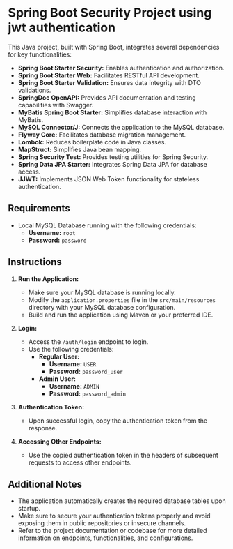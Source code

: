 # Spring Boot Security Project using jwt authentication

This Java project, built with Spring Boot, integrates several dependencies for key functionalities:

- **Spring Boot Starter Security:** Enables authentication and authorization.
- **Spring Boot Starter Web:** Facilitates RESTful API development.
- **Spring Boot Starter Validation:** Ensures data integrity with DTO validations.
- **SpringDoc OpenAPI:** Provides API documentation and testing capabilities with Swagger.
- **MyBatis Spring Boot Starter:** Simplifies database interaction with MyBatis.
- **MySQL Connector/J:** Connects the application to the MySQL database.
- **Flyway Core:** Facilitates database migration management.
- **Lombok:** Reduces boilerplate code in Java classes.
- **MapStruct:** Simplifies Java bean mapping.
- **Spring Security Test:** Provides testing utilities for Spring Security.
- **Spring Data JPA Starter:** Integrates Spring Data JPA for database access.
- **JJWT:** Implements JSON Web Token functionality for stateless authentication.
## Requirements

- Local MySQL Database running with the following credentials:
    - **Username:** `root`
    - **Password:** `password`

## Instructions

1. **Run the Application:**
    - Make sure your MySQL database is running locally.
    - Modify the `application.properties` file in the `src/main/resources` directory with your MySQL database configuration.
    - Build and run the application using Maven or your preferred IDE.

2. **Login:**
    - Access the `/auth/login` endpoint to login.
    - Use the following credentials:
        - **Regular User:**
            - **Username:** `USER`
            - **Password:** `password_user`
        - **Admin User:**
            - **Username:** `ADMIN`
            - **Password:** `password_admin`

3. **Authentication Token:**
    - Upon successful login, copy the authentication token from the response.

4. **Accessing Other Endpoints:**
    - Use the copied authentication token in the headers of subsequent requests to access other endpoints.


## Additional Notes

- The application automatically creates the required database tables upon startup.
- Make sure to secure your authentication tokens properly and avoid exposing them in public repositories or insecure channels.
- Refer to the project documentation or codebase for more detailed information on endpoints, functionalities, and configurations.

